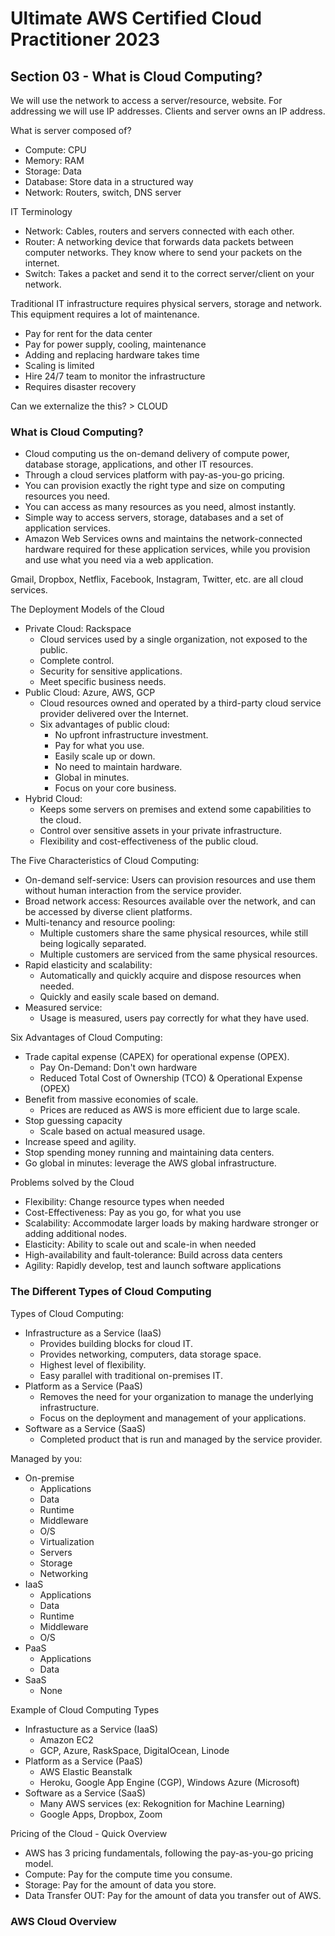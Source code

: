 # Ultimate AWS Certified Cloud Practitioner 2023

## Section 03 - What is Cloud Computing?

We will use the network to access a server/resource, website. For addressing we will use IP addresses. Clients and server owns an IP address.

What is server composed of?

- Compute: CPU
- Memory: RAM
- Storage: Data
- Database: Store data in a structured way
- Network: Routers, switch, DNS server

IT Terminology

- Network: Cables, routers and servers connected with each other.
- Router: A networking device that forwards data packets between computer networks. They know where to send your packets on the internet.
- Switch: Takes a packet and send it to the correct server/client on your network.

Traditional IT infrastructure requires physical servers, storage and network. This equipment requires a lot of maintenance.

- Pay for rent for the data center
- Pay for power supply, cooling, maintenance
- Adding and replacing hardware takes time
- Scaling is limited
- Hire 24/7 team to monitor the infrastructure
- Requires disaster recovery

Can we externalize the this? > CLOUD

### What is Cloud Computing?

- Cloud computing us the on-demand delivery of compute power, database storage, applications, and other IT resources.
- Through a cloud services platform with pay-as-you-go pricing.
- You can provision exactly the right type and size on computing resources you need.
- You can access as many resources as you need, almost instantly.
- Simple way to access servers, storage, databases and a set of application services.
- Amazon Web Services owns and maintains the network-connected hardware required for these application services, while you provision and use what you need via a web application.

Gmail, Dropbox, Netflix, Facebook, Instagram, Twitter, etc. are all cloud services.

The Deployment Models of the Cloud

- Private Cloud: Rackspace
  - Cloud services used by a single organization, not exposed to the public.
  - Complete control.
  - Security for sensitive applications.
  - Meet specific business needs.
- Public Cloud: Azure, AWS, GCP
  - Cloud resources owned and operated by a third-party cloud service provider delivered over the Internet.
  - Six advantages of public cloud:
    - No upfront infrastructure investment.
    - Pay for what you use.
    - Easily scale up or down.
    - No need to maintain hardware.
    - Global in minutes.
    - Focus on your core business.
- Hybrid Cloud: 
  - Keeps some servers on premises and extend some capabilities to the cloud.
  - Control over sensitive assets in your private infrastructure.
  - Flexibility and cost-effectiveness of the public cloud.

The Five Characteristics of Cloud Computing:

- On-demand self-service: Users can provision resources and use them without human interaction from the service provider.
- Broad network access: Resources available over the network, and can be accessed by diverse client platforms.
- Multi-tenancy and resource pooling:
  - Multiple customers share the same physical resources, while still being logically separated.
  - Multiple customers are serviced from the same physical resources.
- Rapid elasticity and scalability:
  - Automatically and quickly acquire and dispose resources when needed.
  - Quickly and easily scale based on demand.
- Measured service:
  - Usage is measured, users pay correctly for what they have used.

Six Advantages of Cloud Computing:

- Trade capital expense (CAPEX) for operational expense (OPEX).
  - Pay On-Demand: Don't own hardware
  - Reduced Total Cost of Ownership (TCO) & Operational Expense (OPEX)
- Benefit from massive economies of scale.
  - Prices are reduced as AWS is more efficient due to large scale.
- Stop guessing capacity
  - Scale based on actual measured usage.
- Increase speed and agility.
- Stop spending money running and maintaining data centers.
- Go global in minutes: leverage the AWS global infrastructure.

Problems solved by the Cloud

- Flexibility: Change resource types when needed
- Cost-Effectiveness: Pay as you go, for what you use
- Scalability: Accommodate larger loads by making hardware stronger or adding additional nodes.
- Elasticity: Ability to scale out and scale-in when needed
- High-availability and fault-tolerance: Build across data centers
- Agility: Rapidly develop, test and launch software applications

### The Different Types of Cloud Computing

Types of Cloud Computing:

- Infrastructure as a Service (IaaS)
  - Provides building blocks for cloud IT.
  - Provides networking, computers, data storage space.
  - Highest level of flexibility.
  - Easy parallel with traditional on-premises IT.
- Platform as a Service (PaaS)
  - Removes the need for your organization to manage the underlying infrastructure.
  - Focus on the deployment and management of your applications.
- Software as a Service (SaaS)
  - Completed product that is run and managed by the service provider.

Managed by you:

- On-premise
  - Applications
  - Data
  - Runtime
  - Middleware
  - O/S
  - Virtualization
  - Servers
  - Storage
  - Networking
- IaaS
  - Applications
  - Data
  - Runtime
  - Middleware
  - O/S
- PaaS
  - Applications
  - Data
- SaaS
  - None

Example of Cloud Computing Types

- Infrastucture as a Service (IaaS)
  - Amazon EC2
  - GCP, Azure, RaskSpace, DigitalOcean, Linode
- Platform as a Service (PaaS)
  - AWS Elastic Beanstalk
  - Heroku, Google App Engine (CGP), Windows Azure (Microsoft)
- Software as a Service (SaaS)
  - Many AWS services (ex: Rekognition for Machine Learning)
  - Google Apps, Dropbox, Zoom

Pricing of the Cloud - Quick Overview

- AWS has 3 pricing fundamentals, following the pay-as-you-go pricing model.
- Compute: Pay for the compute time you consume.
- Storage: Pay for the amount of data you store.
- Data Transfer OUT: Pay for the amount of data you transfer out of AWS.

### AWS Cloud Overview

